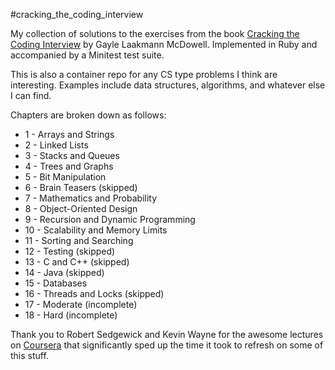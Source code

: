 #cracking_the_coding_interview

My collection of solutions to the exercises from the book
[Cracking the Coding Interview](http://www.amazon.com/Cracking-Coding-Interview-Programming-Questions/dp/098478280X)
by Gayle Laakmann McDowell. Implemented in Ruby and accompanied by a Minitest test
suite.

This is also a container repo for any CS type problems I think are interesting.
Examples include data structures, algorithms, and whatever else I can find.

Chapters are broken down as follows:

* 1 - Arrays and Strings
* 2 - Linked Lists
* 3 - Stacks and Queues
* 4 - Trees and Graphs
* 5 - Bit Manipulation
* 6 - Brain Teasers (skipped)
* 7 - Mathematics and Probability
* 8 - Object-Oriented Design
* 9 - Recursion and Dynamic Programming
* 10 - Scalability and Memory Limits
* 11 - Sorting and Searching
* 12 - Testing (skipped)
* 13 - C and C++ (skipped)
* 14 - Java (skipped)
* 15 - Databases
* 16 - Threads and Locks (skipped)
* 17 - Moderate (incomplete)
* 18 - Hard (incomplete)

Thank you to Robert Sedgewick and Kevin Wayne for the awesome lectures on
[Coursera](https://www.coursera.org/course/algs4partI) that significantly sped
up the time it took to refresh on some of this stuff.
